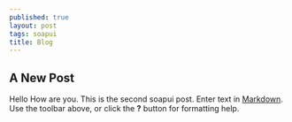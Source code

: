 ```yaml
---
published: true
layout: post
tags: soapui
title: Blog
---
```

## A New Post
Hello How are you. This is the second soapui post.
Enter text in [Markdown](http://daringfireball.net/projects/markdown/). Use the toolbar above, or click the **?** button for formatting help.

